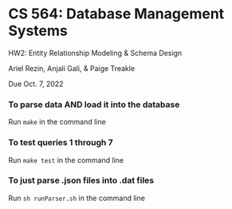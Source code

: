 # CS 564: Database Management Systems

HW2: Entity Relationship Modeling & Schema Design

Ariel Rezin, Anjali Gali, & Paige Treakle

Due Oct. 7, 2022

### To parse data AND load it into the database

Run `make` in the command line

### To test queries 1 through 7

Run `make test` in the command line

### To just parse .json files into .dat files

Run `sh runParser.sh` in the command line
